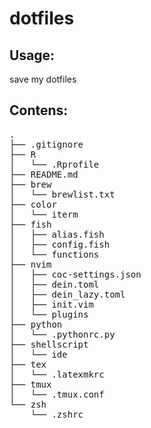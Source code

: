 dotfiles
========

Usage:
------
save my dotfiles

Contens:
-------------
<pre>
.
├── .gitignore
├── R
│   └── .Rprofile
├── README.md
├── brew
│   └── brewlist.txt
├── color
│   └── iterm
├── fish
│   ├── alias.fish
│   ├── config.fish
│   └── functions
├── nvim
│   ├── coc-settings.json
│   ├── dein.toml
│   ├── dein_lazy.toml
│   ├── init.vim
│   └── plugins
├── python
│   └── .pythonrc.py
├── shellscript
│   └── ide
├── tex
│   └── .latexmkrc
├── tmux
│   └── .tmux.conf
└── zsh
    └── .zshrc
</pre>
